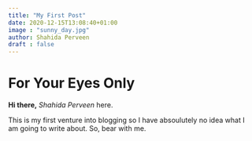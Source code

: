 ```yaml
---
title: "My First Post"
date: 2020-12-15T13:08:40+01:00
image : "sunny_day.jpg"
author: Shahida Perveen
draft : false
---
```


# For Your Eyes Only
**Hi there,**
*Shahida Perveen* here.

This is my first venture into blogging so I have absoulutely no idea what I am going to write about. So, bear with me.

